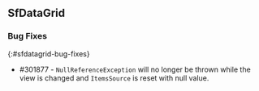## SfDataGrid

### Bug Fixes
{:#sfdatagrid-bug-fixes}

* \#301877 - `NullReferenceException` will no longer be thrown while the view is changed and `ItemsSource` is reset with null value.